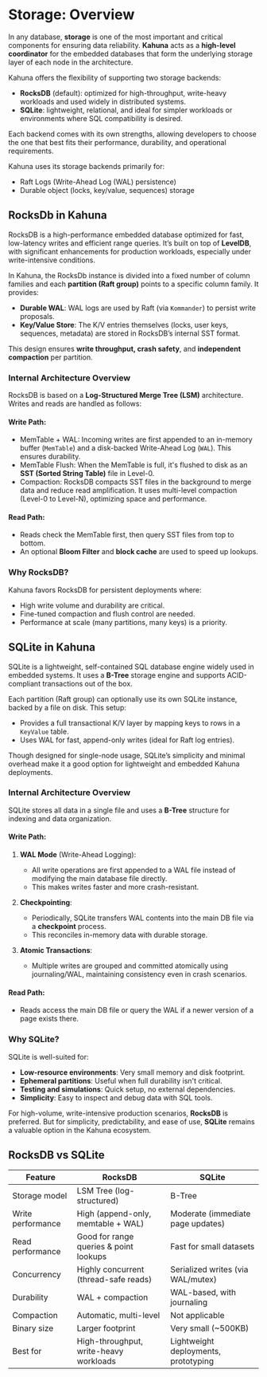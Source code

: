 
# Storage: Overview

In any database, **storage** is one of the most important and critical components for ensuring data reliability. **Kahuna** acts as a **high-level coordinator** for the embedded databases that form the underlying storage layer of each node in the architecture.

Kahuna offers the flexibility of supporting two storage backends:

- **RocksDB** (default): optimized for high-throughput, write-heavy workloads and used widely in distributed systems.
- **SQLite**: lightweight, relational, and ideal for simpler workloads or environments where SQL compatibility is desired.

Each backend comes with its own strengths, allowing developers to choose the one that best fits their performance, durability, and operational requirements.

Kahuna uses its storage backends primarily for:

- Raft Logs (Write-Ahead Log (WAL) persistence)
- Durable object (locks, key/value, sequences) storage

## RocksDb in Kahuna

RocksDB is a high-performance embedded database optimized for fast, low-latency writes and efficient range queries. It’s built on top of **LevelDB**, with significant enhancements for production workloads, especially under write-intensive conditions.

In Kahuna, the RocksDb instance is divided into a fixed number of column families and each **partition (Raft group)** points to a specific column family. It provides:

- **Durable WAL**: WAL logs are used by Raft (via `Kommander`) to persist write proposals.
- **Key/Value Store**: The K/V entries themselves (locks, user keys, sequences, metadata) are stored in RocksDB’s internal SST format.

This design ensures **write throughput, crash safety**, and **independent compaction** per partition.

### Internal Architecture Overview

RocksDB is based on a **Log-Structured Merge Tree (LSM)** architecture. Writes and reads are handled as follows:

#### Write Path:
- MemTable + WAL: Incoming writes are first appended to an in-memory buffer (`MemTable`) and a disk-backed Write-Ahead Log (`WAL`). This ensures durability.
- MemTable Flush: When the MemTable is full, it's flushed to disk as an **SST (Sorted String Table)** file in Level-0.
- Compaction: RocksDB compacts SST files in the background to merge data and reduce read amplification. It uses multi-level compaction (Level-0 to Level-N), optimizing space and performance.

#### Read Path:
- Reads check the MemTable first, then query SST files from top to bottom.
- An optional **Bloom Filter** and **block cache** are used to speed up lookups.

### Why RocksDB?

Kahuna favors RocksDB for persistent deployments where:

- High write volume and durability are critical.
- Fine-tuned compaction and flush control are needed.
- Performance at scale (many partitions, many keys) is a priority.

## SQLite in Kahuna

SQLite is a lightweight, self-contained SQL database engine widely used in embedded systems. It uses a **B-Tree** storage engine and supports ACID-compliant transactions out of the box.

Each partition (Raft group) can optionally use its own SQLite instance, backed by a file on disk. This setup:

- Provides a full transactional K/V layer by mapping keys to rows in a `KeyValue` table.
- Uses WAL for fast, append-only writes (ideal for Raft log entries).

Though designed for single-node usage, SQLite’s simplicity and minimal overhead make it a good option for lightweight and embedded Kahuna deployments.

### Internal Architecture Overview

SQLite stores all data in a single file and uses a **B-Tree** structure for indexing and data organization.

#### Write Path:
1. **WAL Mode** (Write-Ahead Logging):
   - All write operations are first appended to a WAL file instead of modifying the main database file directly.
   - This makes writes faster and more crash-resistant.

2. **Checkpointing**:
   - Periodically, SQLite transfers WAL contents into the main DB file via a **checkpoint** process.
   - This reconciles in-memory data with durable storage.

3. **Atomic Transactions**:
   - Multiple writes are grouped and committed atomically using journaling/WAL, maintaining consistency even in crash scenarios.

#### Read Path:
- Reads access the main DB file or query the WAL if a newer version of a page exists there.

### Why SQLite?

SQLite is well-suited for:

- **Low-resource environments**: Very small memory and disk footprint.
- **Ephemeral partitions**: Useful when full durability isn't critical.
- **Testing and simulations**: Quick setup, no external dependencies.
- **Simplicity**: Easy to inspect and debug data with SQL tools.

For high-volume, write-intensive production scenarios, **RocksDB** is preferred. But for simplicity, predictability, and ease of use, **SQLite** remains a valuable option in the Kahuna ecosystem.

## RocksDB vs SQLite

| Feature                     | **RocksDB**                              | **SQLite**                             |
|----------------------------|------------------------------------------|----------------------------------------|
| Storage model              | LSM Tree (log-structured)                | B-Tree                                 |
| Write performance          | High (append-only, memtable + WAL)      | Moderate (immediate page updates)      |
| Read performance           | Good for range queries & point lookups   | Fast for small datasets                |
| Concurrency                | Highly concurrent (thread-safe reads)    | Serialized writes (via WAL/mutex)      |
| Durability                 | WAL + compaction                         | WAL-based, with journaling             |
| Compaction                 | Automatic, multi-level                   | Not applicable                         |
| Binary size                | Larger footprint                         | Very small (~500KB)                    |
| Best for                   | High-throughput, write-heavy workloads   | Lightweight deployments, prototyping   |

